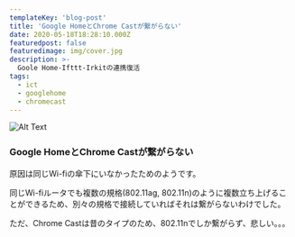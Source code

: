 ```yaml
---
templateKey: 'blog-post'
title: 'Google HomeとChrome Castが繋がらない'
date: 2020-05-18T18:28:10.000Z
featuredpost: false
featuredimage: img/cover.jpg
description: >-
  Goole Home-Ifttt-Irkitの連携復活
tags:
  - ict
  - googlehome
  - chromecast
---
```


![Alt Text](img/2020/05-18-post/ksblog.png)

### Google HomeとChrome Castが繋がらない

原因は同じWi-fiの傘下にいなかったためのようです。

同じWi-fiルータでも複数の規格(802.11ag, 802.11n)のように複数立ち上げることができるため、別々の規格で接続していればそれは繋がらないわけでした。


ただ、Chrome Castは昔のタイプのため、802.11nでしか繋がらず、悲しい。。。